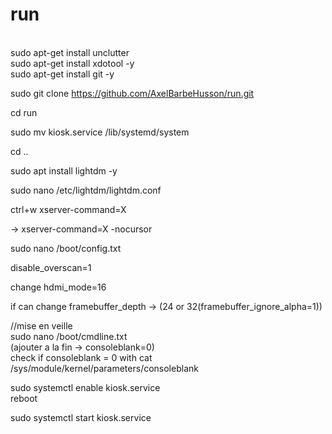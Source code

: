 # run
</br>
sudo apt-get install unclutter
</br>
sudo apt-get install xdotool -y
</br>
sudo apt-get install git -y
</br>

sudo git clone https://github.com/AxelBarbeHusson/run.git
</br>

cd run
</br>

sudo mv kiosk.service /lib/systemd/system
</br>

cd ..
</br>

sudo apt install lightdm -y
</br>

sudo nano /etc/lightdm/lightdm.conf
</br>

ctrl+w xserver-command=X
</br>

 -> xserver-command=X -nocursor
 </br>

sudo nano /boot/config.txt
</br>

disable_overscan=1
</br>

change hdmi_mode=16
</br>

if can change framebuffer_depth -> (24 or 32(framebuffer_ignore_alpha=1))
</br>

//mise en veille
</br>
sudo nano /boot/cmdline.txt
</br>
(ajouter a la fin -> consoleblank=0)
</br>
check if consoleblank = 0 with cat /sys/module/kernel/parameters/consoleblank

sudo systemctl enable kiosk.service
</br>
reboot
</br>

sudo systemctl start kiosk.service
</br>

